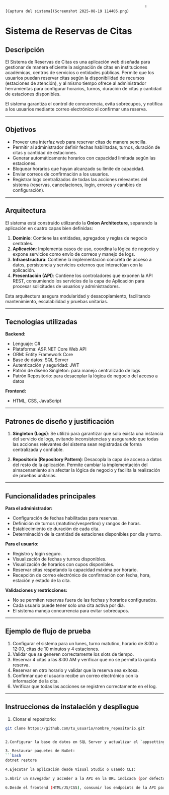                                                                   ![Captura del sistema](Screenshot 2025-08-19 114405.png)









# Sistema de Reservas de Citas

## Descripción
El Sistema de Reservas de Citas es una aplicación web diseñada para gestionar de manera eficiente la asignación de citas en instituciones académicas, centros de servicios o entidades públicas. Permite que los usuarios puedan reservar citas según la disponibilidad de recursos (estaciones de atención), y al mismo tiempo ofrece al administrador herramientas para configurar horarios, turnos, duración de citas y cantidad de estaciones disponibles.

El sistema garantiza el control de concurrencia, evita sobrecupos, y notifica a los usuarios mediante correo electrónico al confirmar una reserva.

---

## Objetivos
- Proveer una interfaz web para reservar citas de manera sencilla.
- Permitir al administrador definir fechas habilitadas, turnos, duración de citas y cantidad de estaciones.
- Generar automáticamente horarios con capacidad limitada según las estaciones.
- Bloquear horarios que hayan alcanzado su límite de capacidad.
- Enviar correos de confirmación a los usuarios.
- Registrar logs centralizados de todas las acciones relevantes del sistema (reservas, cancelaciones, login, errores y cambios de configuración).

---

## Arquitectura
El sistema está construido utilizando la **Onion Architecture**, separando la aplicación en cuatro capas bien definidas:

1. **Dominio**: Contiene las entidades, agregados y reglas de negocio centrales.
2. **Aplicación**: Implementa casos de uso, coordina la lógica de negocio y expone servicios como envío de correos y manejo de logs.
3. **Infraestructura**: Contiene la implementación concreta de acceso a datos, persistencia y servicios externos que interactúan con la aplicación.
4. **Presentación (API)**: Contiene los controladores que exponen la API REST, consumiendo los servicios de la capa de Aplicación para procesar solicitudes de usuarios y administradores.

Esta arquitectura asegura modularidad y desacoplamiento, facilitando mantenimiento, escalabilidad y pruebas unitarias.

---

## Tecnologías utilizadas

**Backend:**
- Lenguaje: C#
- Plataforma: ASP.NET Core Web API
- ORM: Entity Framework Core
- Base de datos: SQL Server
- Autenticación y seguridad: JWT
- Patrón de diseño Singleton: para manejo centralizado de logs
- Patrón Repositorio: para desacoplar la lógica de negocio del acceso a datos

**Frontend:**
- HTML, CSS, JavaScript

---

## Patrones de diseño y justificación

1. **Singleton (Logs)**: Se utilizó para garantizar que solo exista una instancia del servicio de logs, evitando inconsistencias y asegurando que todas las acciones relevantes del sistema sean registradas de forma centralizada y confiable.

2. **Repositorio (Repository Pattern)**: Desacopla la capa de acceso a datos del resto de la aplicación. Permite cambiar la implementación del almacenamiento sin afectar la lógica de negocio y facilita la realización de pruebas unitarias.

---

## Funcionalidades principales

**Para el administrador:**
- Configuración de fechas habilitadas para reservas.
- Definición de turnos (matutino/vespertino) y rangos de horas.
- Establecimiento de duración de cada cita.
- Determinación de la cantidad de estaciones disponibles por día y turno.

**Para el usuario:**
- Registro y login seguro.
- Visualización de fechas y turnos disponibles.
- Visualización de horarios con cupos disponibles.
- Reservar citas respetando la capacidad máxima por horario.
- Recepción de correo electrónico de confirmación con fecha, hora, estación y estado de la cita.

**Validaciones y restricciones:**
- No se permiten reservas fuera de las fechas y horarios configurados.
- Cada usuario puede tener solo una cita activa por día.
- El sistema maneja concurrencia para evitar sobrecupos.

---

## Ejemplo de flujo de prueba
1. Configurar el sistema para un lunes, turno matutino, horario de 8:00 a 12:00, citas de 10 minutos y 4 estaciones.
2. Validar que se generen correctamente los slots de tiempo.
3. Reservar 4 citas a las 8:00 AM y verificar que no se permita la quinta reserva.
4. Reservar en otro horario y validar que la reserva sea exitosa.
5. Confirmar que el usuario recibe un correo electrónico con la información de la cita.
6. Verificar que todas las acciones se registren correctamente en el log.

---

## Instrucciones de instalación y despliegue

1. Clonar el repositorio:
```bash
git clone https://github.com/tu_usuario/nombre_repositorio.git


2.Configurar la base de datos en SQL Server y actualizar el `appsettings.json` con la cadena de conexión.

3. Restaurar paquetes de NuGet:
```bash
dotnet restore

4.Ejecutar la aplicación desde Visual Studio o usando CLI:

5.Abrir un navegador y acceder a la API en la URL indicada (por defecto https://localhost:5001) para interactuar con la aplicación.

6.Desde el frontend (HTML/JS/CSS), consumir los endpoints de la API para realizar reservas y administrar la configuración según el rol de usuario.
